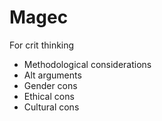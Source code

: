 # Magec 

For crit thinking 

- Methodological considerations
- Alt arguments 
- Gender cons 
- Ethical cons 
- Cultural cons 



